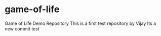 # game-of-life
Game of Life Demo Repository
This is a first test repository by Vijay
Its a new commit test
